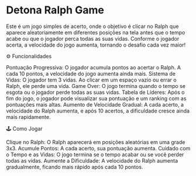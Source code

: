 # Detona Ralph Game

Este é um jogo simples de acerto, onde o objetivo é clicar no Ralph que aparece aleatoriamente em diferentes posições na tela antes que o tempo acabe ou que o jogador perca todas as suas vidas. Conforme o jogador acerta, a velocidade do jogo aumenta, tornando o desafio cada vez maior!

⚙️ Funcionalidades

Pontuação Progressiva: O jogador acumula pontos ao acertar o Ralph. A cada 10 pontos, a velocidade do jogo aumenta ainda mais.
Sistema de Vidas: O jogador tem 3 vidas. Ao clicar em um espaço vazio ou errar o Ralph, ele perde uma vida.
Game Over: O jogo termina quando o tempo se esgota ou o jogador perde todas as suas vidas.
Tabela de Líderes: Após o fim do jogo, o jogador pode visualizar sua pontuação e um ranking com as pontuações mais altas.
Aumento de Velocidade Gradual: A cada acerto, a velocidade do Ralph aumenta, e após 10 acertos, a dificuldade cresce ainda mais rapidamente.


🕹️ Como Jogar

Clique no Ralph: O Ralph aparecerá em posições aleatórias em uma grade 3x3.
Acumule Pontos: A cada acerto, sua pontuação aumenta.
Cuidado com o Tempo e as Vidas: O jogo termina se o tempo acabar ou se você perder todas as vidas.
Aumente a Dificuldade: A velocidade do Ralph aumenta gradualmente, ficando mais rápido após cada 10 pontos.
